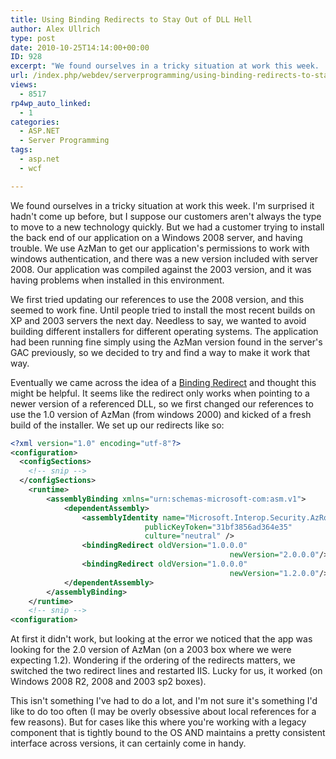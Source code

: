 ```yaml
---
title: Using Binding Redirects to Stay Out of DLL Hell
author: Alex Ullrich
type: post
date: 2010-10-25T14:14:00+00:00
ID: 928
excerpt: "We found ourselves in a tricky situation at work this week.  I'm surprised it hadn't come up before, but I suppose our customers aren't always the type to move to a new technology quickly.  But we had a customer trying to install the back end of our app&hellip;"
url: /index.php/webdev/serverprogramming/using-binding-redirects-to-stay-out-of-d/
views:
  - 8517
rp4wp_auto_linked:
  - 1
categories:
  - ASP.NET
  - Server Programming
tags:
  - asp.net
  - wcf

---
```

We found ourselves in a tricky situation at work this week. I'm surprised it hadn't come up before, but I suppose our customers aren't always the type to move to a new technology quickly. But we had a customer trying to install the back end of our application on a Windows 2008 server, and having trouble. We use AzMan to get our application's permissions to work with windows authentication, and there was a new version included with server 2008. Our application was compiled against the 2003 version, and it was having problems when installed in this environment.

We first tried updating our references to use the 2008 version, and this seemed to work fine. Until people tried to install the most recent builds on XP and 2003 servers the next day. Needless to say, we wanted to avoid building different installers for different operating systems. The application had been running fine simply using the AzMan version found in the server's GAC previously, so we decided to try and find a way to make it work that way.

Eventually we came across the idea of a [Binding Redirect][1] and thought this might be helpful. It seems like the redirect only works when pointing to a newer version of a referenced DLL, so we first changed our references to use the 1.0 version of AzMan (from windows 2000) and kicked of a fresh build of the installer. We set up our redirects like so:

```xml
<?xml version="1.0" encoding="utf-8"?>
<configuration>
  <configSections>
    <!-- snip -->
  </configSections>
    <runtime>
        <assemblyBinding xmlns="urn:schemas-microsoft-com:asm.v1">
            <dependentAssembly>
                <assemblyIdentity name="Microsoft.Interop.Security.AzRoles"
                              publicKeyToken="31bf3856ad364e35"
                              culture="neutral" />
                <bindingRedirect oldVersion="1.0.0.0"
                                                 newVersion="2.0.0.0"/>
                <bindingRedirect oldVersion="1.0.0.0"
                                                 newVersion="1.2.0.0"/>
            </dependentAssembly>
        </assemblyBinding>
    </runtime>
    <!-- snip -->
<configuration>
```

At first it didn't work, but looking at the error we noticed that the app was looking for the 2.0 version of AzMan (on a 2003 box where we were expecting 1.2). Wondering if the ordering of the redirects matters, we switched the two redirect lines and restarted IIS. Lucky for us, it worked (on Windows 2008 R2, 2008 and 2003 sp2 boxes). 

This isn't something I've had to do a lot, and I'm not sure it's something I'd like to do too often (I may be overly obsessive about local references for a few reasons). But for cases like this where you're working with a legacy component that is tightly bound to the OS AND maintains a pretty consistent interface across versions, it can certainly come in handy.

 [1]: http://msdn.microsoft.com/en-us/library/eftw1fys.aspx